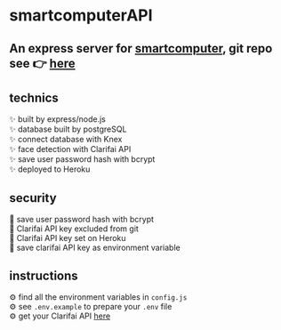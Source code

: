 # smartcomputerAPI

## An express server for [smartcomputer](https://yuwen-smartcomputer.netlify.app/), git repo see 👉 [here](https://github.com/yuwen-c/smartcomputer)


## technics
✨ built by express/node.js\
✨ database built by postgreSQL\
✨ connect database with Knex\
✨ face detection with Clarifai API\
✨ save user password hash with bcrypt\
✨ deployed to Heroku

## security
🔐 save user password hash with bcrypt\
🔐 Clarifai API key excluded from git\
🔐 Clarifai API key set on Heroku\
🔐 save clarifai API key as environment variable

## instructions
⚙ find all the environment variables in ```config.js```\
⚙ see ```.env.example``` to prepare your ```.env``` file \
⚙ get your Clarifai API [here](https://www.clarifai.com/models/face-detection)

